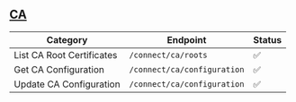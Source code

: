 ## [CA]()

| Category                  | Endpoint                    | Status 
| ------------------------- | --------------------------- | ------ 
| List CA Root Certificates | `/connect/ca/roots`         | ✅ 
| Get CA Configuration      | `/connect/ca/configuration` | ✅ 
| Update CA Configuration   | `/connect/ca/configuration` | ✅ 
